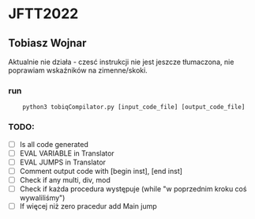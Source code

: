 # JFTT2022
## Tobiasz Wojnar

Aktualnie nie działa - czesć instrukcji nie jest jeszcze tłumaczona, nie poprawiam wskaźników na zimenne/skoki.

### run
```
    python3 tobiqCompilator.py [input_code_file] [output_code_file]
```

### TODO:
* [ ] Is all code generated
* [ ] EVAL VARIABLE in Translator
* [ ] EVAL JUMPS in Translator
* [ ] Comment output code with [begin inst], [end inst]
* [ ] Check if any multi, div, mod
* [ ] Check if każda procedura występuje (while "w poprzednim kroku coś wywaliliśmy")
* [ ] If więcej niż zero pracedur add Main jump